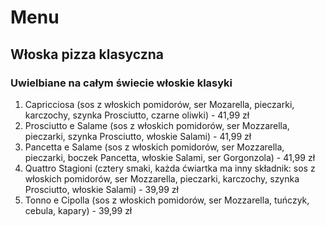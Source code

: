 # Menu

## Włoska pizza klasyczna

### Uwielbiane na całym świecie włoskie klasyki

1. Capricciosa (sos z włoskich pomidorów, ser Mozarella, pieczarki, karczochy, szynka Prosciutto, czarne oliwki) - 41,99 zł
2. Prosciutto e Salame (sos z włoskich pomidorów, ser Mozzarella, pieczarki, szynka Prosciutto, włoskie Salami) - 41,99 zł
3. Pancetta e Salame (sos z włoskich pomidorów, ser Mozzarella, pieczarki, boczek Pancetta, włoskie Salami, ser Gorgonzola) - 41,99 zł
4. Quattro Stagioni (cztery smaki, każda ćwiartka ma inny składnik: sos z włoskich pomidorów, ser Mozzarella, pieczarki, karczochy, szynka Prosciutto, włoskie Salami) - 39,99 zł
5. Tonno e Cipolla (sos z włoskich pomidorów, ser Mozzarella, tuńczyk, cebula, kapary) - 39,99 zł
  
